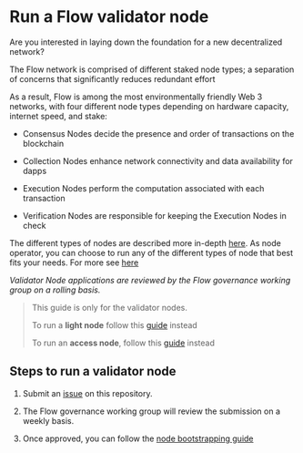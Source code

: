 

# Run a Flow validator node

Are you interested in laying down the foundation for a new decentralized network?

The Flow network is comprised of different staked node types; a separation of concerns that significantly reduces redundant effort

As a result, Flow is among the most environmentally friendly Web 3 networks, with four different node types depending on hardware capacity, internet speed, and stake: 

- Consensus Nodes decide the presence and order of transactions on the blockchain

- Collection Nodes enhance network connectivity and data availability for dapps

- Execution Nodes perform the computation associated with each transaction

- Verification Nodes are responsible for keeping the Execution Nodes in check

The different types of nodes are described more in-depth [here](https://developers.flow.com/next/building-on-flow/nodes/node-operation/node-roles).
As node operator, you can choose to run any of the different types of node that best fits your needs. For more see [here](https://developers.flow.com/next/building-on-flow/nodes)

_Validator Node applications are reviewed by the Flow governance working group on a rolling basis._


> This guide is only for the validator nodes.
>
> To run a **light node** follow this [guide](https://developers.flow.com/next/building-on-flow/nodes/node-operation/observer-node) instead
> 
> To run an **access node**, follow this [guide](https://developers.flow.com/next/building-on-flow/nodes/node-operation/access-node-setup) instead
>


## Steps to run a validator node

1. Submit an [issue](https://github.com/onflow/flow-node-operation/issues) on this repository.
   
2. The Flow governance working group will review the submission on a weekly basis.
   
3. Once approved, you can follow the [node bootstrapping guide](https://developers.flow.com/next/building-on-flow/nodes/node-operation/node-bootstrap)










